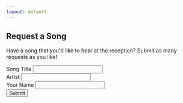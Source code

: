 ```yaml
---
layout: default
---
```


## Request a Song ##

Have a song that you'd like to hear at the reception? Submit as many requests as you like!

<form action="https://docs.google.com/forms/d/161Vc6U3ae4yekxvDPQGX1p0oMhuQJ7Eo02AcjM-7qSo/formResponse" method="POST">
<div class="form-line">
  <div class="form-field">
    <label for="entry_1434780442">Song Title</label>
    <input type="text" name="entry.1434780442" id="entry_1434780442" aria-label="Song Title" aria-required="true" required="">
  </div>
</div>
<div class="form-line">
  <div class="form-field">
    <label for="entry_241037381">Artist</label>
    <input type="text" name="entry.241037381" id="entry_241037381" aria-label="Artist" aria-required="true" required="">
  </div>
</div>
<div class="form-line">
  <div class="form-field">
    <label for="entry_1585227257">Your Name</label>
    <input type="text" name="entry.1585227257" id="entry_1585227257" aria-label="Your Name">
  </div>
</div>
<input type="submit" name="submit" value="Submit">
</form>
